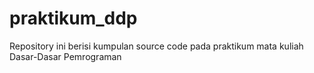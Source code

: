 # praktikum_ddp
Repository ini berisi kumpulan source code pada praktikum mata kuliah Dasar-Dasar Pemrograman
